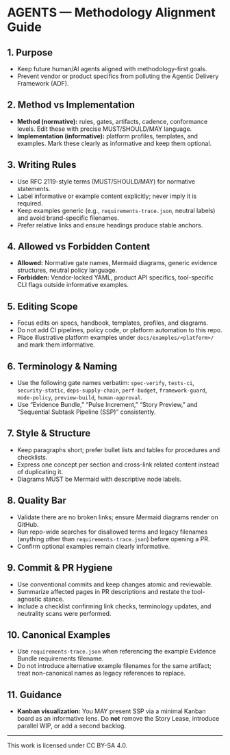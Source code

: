 # AGENTS — Methodology Alignment Guide

## 1. Purpose
- Keep future human/AI agents aligned with methodology-first goals.
- Prevent vendor or product specifics from polluting the Agentic Delivery Framework (ADF).

## 2. Method vs Implementation
- **Method (normative):** rules, gates, artifacts, cadence, conformance levels. Edit these with precise MUST/SHOULD/MAY language.
- **Implementation (informative):** platform profiles, templates, and examples. Mark these clearly as informative and keep them optional.

## 3. Writing Rules
- Use RFC 2119-style terms (MUST/SHOULD/MAY) for normative statements.
- Label informative or example content explicitly; never imply it is required.
- Keep examples generic (e.g., `requirements-trace.json`, neutral labels) and avoid brand-specific filenames.
- Prefer relative links and ensure headings produce stable anchors.

## 4. Allowed vs Forbidden Content
- **Allowed:** Normative gate names, Mermaid diagrams, generic evidence structures, neutral policy language.
- **Forbidden:** Vendor-locked YAML, product API specifics, tool-specific CLI flags outside informative examples.

## 5. Editing Scope
- Focus edits on specs, handbook, templates, profiles, and diagrams.
- Do not add CI pipelines, policy code, or platform automation to this repo.
- Place illustrative platform examples under `docs/examples/<platform>/` and mark them informative.

## 6. Terminology & Naming
- Use the following gate names verbatim: `spec-verify`, `tests-ci`, `security-static`, `deps-supply-chain`, `perf-budget`, `framework-guard`, `mode-policy`, `preview-build`, `human-approval`.
- Use “Evidence Bundle,” “Pulse Increment,” “Story Preview,” and “Sequential Subtask Pipeline (SSP)” consistently.

## 7. Style & Structure
- Keep paragraphs short; prefer bullet lists and tables for procedures and checklists.
- Express one concept per section and cross-link related content instead of duplicating it.
- Diagrams MUST be Mermaid with descriptive node labels.

## 8. Quality Bar
- Validate there are no broken links; ensure Mermaid diagrams render on GitHub.
- Run repo-wide searches for disallowed terms and legacy filenames (anything other than `requirements-trace.json`) before opening a PR.
- Confirm optional examples remain clearly informative.

## 9. Commit & PR Hygiene
- Use conventional commits and keep changes atomic and reviewable.
- Summarize affected pages in PR descriptions and restate the tool-agnostic stance.
- Include a checklist confirming link checks, terminology updates, and neutrality scans were performed.

## 10. Canonical Examples
- Use `requirements-trace.json` when referencing the example Evidence Bundle requirements filename.
- Do not introduce alternative example filenames for the same artifact; treat non-canonical names as legacy references to replace.

## 11. Guidance
- **Kanban visualization:** You MAY present SSP via a minimal Kanban board as an informative lens. Do **not** remove the Story Lease, introduce parallel WIP, or add a second backlog.

---

This work is licensed under CC BY-SA 4.0.
